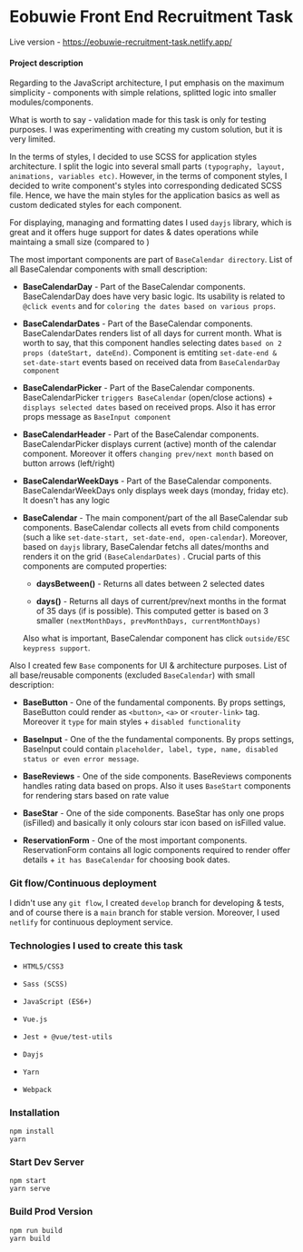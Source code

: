 # Eobuwie Front End Recruitment Task

Live version - https://eobuwie-recruitment-task.netlify.app/

#### Project description

Regarding to the JavaScript architecture, I put emphasis on the maximum simplicity - components with simple relations, splitted logic into smaller modules/components.

What is worth to say - validation made for this task is only for testing purposes. I was experimenting with creating my custom solution, but it is very limited.

In the terms of styles, I decided to use SCSS for application styles architecture. I split the logic into several small parts `(typography, layout, animations, variables etc)`. However, in the terms of component styles, I decided to write component's styles into corresponding dedicated SCSS file. Hence, we have the main styles for the application basics as well as custom dedicated styles for each component.

For displaying, managing and formatting dates I used `dayjs` library, which is great and it offers huge support for dates & dates operations while maintaing a small size (compared to )

The most important components are part of `BaseCalendar directory`. List of all BaseCalendar components with small description:

- **BaseCalendarDay** - Part of the BaseCalendar components. BaseCalendarDay does have very basic logic. Its usability is related to `@click events` and for `coloring the dates based on various props`.
  
- **BaseCalendarDates** - Part of the BaseCalendar components. BaseCalendarDates renders list of all days for current month. What is worth to say, that this component handles selecting dates `based on 2 props (dateStart, dateEnd)`. Component is emtiting `set-date-end & set-date-start` events based on received data from `BaseCalendarDay component`
  
- **BaseCalendarPicker** - Part of the BaseCalendar components. BaseCalendarPicker `triggers BaseCalendar` (open/close actions) + `displays selected dates` based on received props. Also it has error props message as `BaseInput component`
  
- **BaseCalendarHeader** - Part of the BaseCalendar components. BaseCalendarPicker displays current (active) month of the calendar component. Moreover it offers `changing prev/next month` based on button arrows (left/right)
  
- **BaseCalendarWeekDays** - Part of the BaseCalendar components. BaseCalendarWeekDays only displays week days (monday, friday etc). It doesn't has any logic
  
- **BaseCalendar** - The main component/part of the all BaseCalendar sub components. BaseCalendar collects all evets from child components (such a like `set-date-start, set-date-end, open-calendar`). Moreover, based on `dayjs` library, BaseCalendar fetchs all dates/months and renders it on the grid `(BaseCalendarDates)` . Crucial parts of this components are computed properties:
  
  - **daysBetween()** - Returns all dates between 2 selected dates
    
  - **days()** - Returns all days of current/prev/next months in the format of 35 days (if is possible). This computed getter is based on 3 smaller `(nextMonthDays, prevMonthDays, currentMonthDays)`
    
  
  Also what is important, BaseCalendar component has click `outside/ESC keypress support`.
  

Also I created few `Base` components for UI & architecture purposes. List of all base/reusable components (excluded `BaseCalendar`) with small description:

- **BaseButton** - One of the fundamental components. By props settings, BaseButton could render as `<button>`, `<a>` or `<router-link>` tag. Moreover it `type` for main styles + `disabled functionality`
  
- **BaseInput** - One of the the fundamental components. By props settings, BaseInput could contain `placeholder, label, type, name, disabled status or even error message`.
  
- **BaseReviews** - One of the side components. BaseReviews components handles rating data based on props. Also it uses `BaseStart` components for rendering stars based on rate value
  
- **BaseStar** - One of the side components. BaseStar has only one props (isFilled) and basically it only colours star icon based on isFilled value.
  
- **ReservationForm** - One of the most important components. ReservationForm contains all logic components required to render offer details + `it has BaseCalendar` for choosing book dates.
  

### Git flow/Continuous deployment

I didn't use any `git flow`, I created `develop` branch for developing & tests, and of course there is a `main` branch for stable version. Moreover, I used `netlify` for continuous deployment service.

### Technologies I used to create this task

- `HTML5/CSS3`
  
- `Sass (SCSS)`
  
- `JavaScript (ES6+)`
  
- `Vue.js`
  
- `Jest + @vue/test-utils`
  
- `Dayjs`
  
- `Yarn`
  
- `Webpack`
  

### Installation

```
npm install
yarn
```

### Start Dev Server

```
npm start
yarn serve
```

###

### Build Prod Version

```
npm run build
yarn build
```
